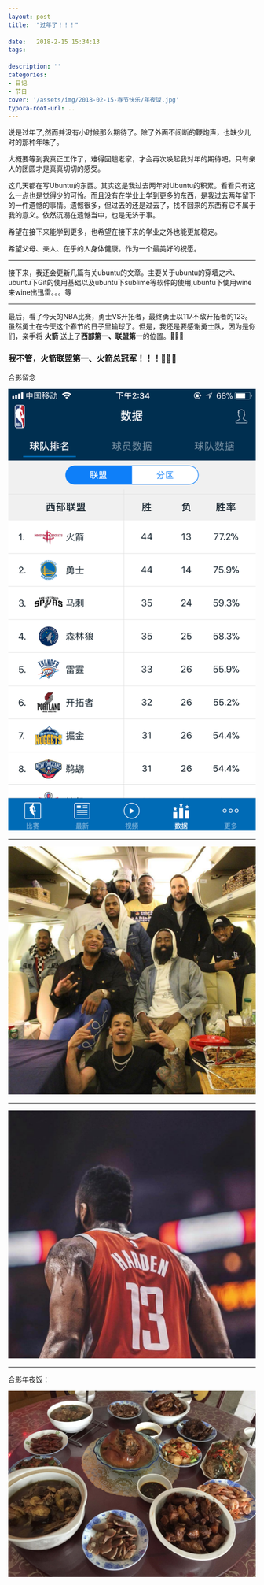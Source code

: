 ```yaml
---
layout: post
title:  "过年了！！！"

date:   2018-2-15 15:34:13
tags:

description: ''
categories:
- 日记
- 节日
cover: '/assets/img/2018-02-15-春节快乐/年夜饭.jpg'
typora-root-url: ..
---
```


说是过年了,然而并没有小时候那么期待了。除了外面不间断的鞭炮声，也缺少儿时的那种年味了。

大概要等到我真正工作了，难得回趟老家，才会再次唤起我对年的期待吧。只有亲人的团圆才是真真切切的感受。

这几天都在写Ubuntu的东西。其实这是我过去两年对Ubuntu的积累。看看只有这么一点也是觉得少的可怜。而且没有在学业上学到更多的东西，是我过去两年留下的一件遗憾的事情。遗憾很多，但过去的还是过去了，找不回来的东西有它不属于我的意义。依然沉溺在遗憾当中，也是无济于事。

希望在接下来能学到更多，也希望在接下来的学业之外也能更加稳定。

希望父母、亲人、在乎的人身体健康。作为一个最美好的祝愿。

------

接下来，我还会更新几篇有关ubuntu的文章。主要关于ubuntu的穿墙之术、ubuntu下Git的使用基础以及ubuntu下sublime等软件的使用,ubuntu下使用wine来wine出迅雷。。。等

----

最后，看了今天的NBA比赛，勇士VS开拓者，最终勇士以117不敌开拓者的123。虽然勇士在今天这个春节的日子里输球了。但是，我还是要感谢勇士队，因为是你们，亲手将 **火箭** 送上了**西部第一、联盟第一**的位置。👻👻👻

### 我不管，火箭联盟第一、火箭总冠军！！！👻👻👻

合影留念

![2018-02-15-nba西部排名前八截图](/assets/img/2018-02-15-春节快乐/火箭登顶.jpg)

----

![火箭球员合影](/assets/img/2018-02-15-春节快乐/火箭球员合影.jpg)

----

![哈登](/assets/img/2018-02-15-春节快乐/哈登.jpg)

----

合影年夜饭：

![年夜饭](/assets/img/2018-02-15-春节快乐/年夜饭.jpg)
